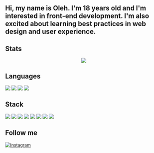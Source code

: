 ## Hi, my name is Oleh. I'm 18 years old and I'm interested in front-end development. I'm also excited about learning best practices in web design and user experience.


## Stats 
<p align = "center"> 
  <img src = "https://github-readme-stats.vercel.app/api/top-langs/?username=Kitukl&theme=dracula&langs_count=8&count_private=true">
</p>

## Languages
<p>
  <img src = "https://img.shields.io/badge/javascript-%23323330.svg?style=for-the-badge&logo=javascript&logoColor=%23F7DF1E">
  <img src = "https://img.shields.io/badge/c++-%2300599C.svg?style=for-the-badge&logo=c%2B%2B&logoColor=white">
  <img src = "https://img.shields.io/badge/c%23-%23239120.svg?style=for-the-badge&logo=csharp&logoColor=white">
  <img src = "https://img.shields.io/badge/python-3670A0?style=for-the-badge&logo=python&logoColor=ffdd54">
</p>


## Stack
<p>
  <img src = "https://img.shields.io/badge/html5-%23E34F26.svg?style=for-the-badge&logo=html5&logoColor=white">
  <img src = "https://img.shields.io/badge/css3-%231572B6.svg?style=for-the-badge&logo=css3&logoColor=white">
  <img src = "https://img.shields.io/badge/SCSS-%23CC6699.svg?style=for-the-badge&logo=sass&logoColor=white">
  <img src = "https://img.shields.io/badge/react-%2320232a.svg?style=for-the-badge&logo=react&logoColor=%2361DAFB">
  <img src = "https://img.shields.io/badge/bootstrap-%238511FA.svg?style=for-the-badge&logo=bootstrap&logoColor=white">
  <img src = "https://img.shields.io/badge/vite-%23646CFF.svg?style=for-the-badge&logo=vite&logoColor=white">
  <img src = "https://img.shields.io/badge/Git-fc6d26?style=for-the-badge&logo=git&logoColor=white">
  <img src = "https://img.shields.io/badge/github-121013?style=for-the-badge&logo=github&logoColor=white">
</p>


## Follow me
[![Instagram](https://img.shields.io/badge/Instagram-%23E4405F.svg?logo=Instagram&logoColor=white)](https://instagram.com/kltuk1)

